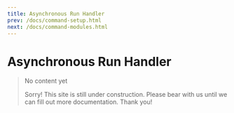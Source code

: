 ```yaml
---
title: Asynchronous Run Handler
prev: /docs/command-setup.html
next: /docs/command-modules.html
---
```

# Asynchronous Run Handler

> No content yet
>
> Sorry! This site is still under construction. Please bear with us until we can fill out more documentation. Thank you!
